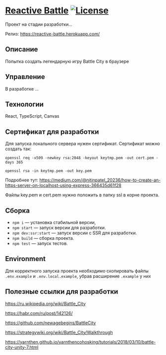 # [Reactive Battle](https://reactive-battle.herokuapp.com/) [![License](https://img.shields.io/badge/license-MIT-green)](https://opensource.org/licenses/MIT)
Проект на стадии разработки...

Релиз: https://reactive-battle.herokuapp.com/

## Описание
Попытка создать легендарную игру Battle City в браузере

## Управление
В разработке ...

## Технологии
React, TypeScript, Canvas

## Сертификат для разработки
Для запуска локального сервера нужен сертификат. Сертификат можно создать так:

`openssl req -x509 -newkey rsa:2048 -keyout keytmp.pem -out cert.pem -days 365`

`openssl rsa -in keytmp.pem -out key.pem`

Подробнее тут:
https://medium.com/@nitinpatel_20236/how-to-create-an-https-server-on-localhost-using-express-366435d61f28

Файлы key.pem и cert.pem нужно положить в папку ssl в корне проекта.

## Сборка
* `npm i` — установка стабильной версии,
* `npm start` — запуск версии для разработки.
* `npm dev:ssr:start` — запуск версии c SSR для разработки.
* `npm build` — сборка проекта.
* `npm test` — запуск тестов.

## Environment
Для корректного запуска проекта необходимо скопировать файлы `.env.example` и `.env.local.example`, убрав расширение `.example` у них

## Полезные ссылки для разработки
https://ru.wikipedia.org/wiki/Battle_City

https://habr.com/ru/post/142126/

https://github.com/newagebegins/BattleCity

https://strategywiki.org/wiki/Battle_City/Walkthrough

https://yarnthen.github.io/yarnthencohosking/tutorials/2018/03/10/battle-city-unity-7.html
